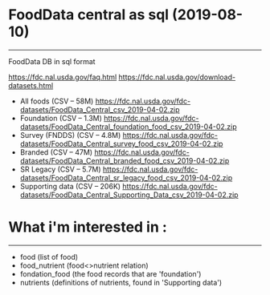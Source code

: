 # FoodData central as sql (2019-08-10)
--------

FoodData DB in sql format

https://fdc.nal.usda.gov/faq.html
https://fdc.nal.usda.gov/download-datasets.html

 - All foods (CSV – 58M) https://fdc.nal.usda.gov/fdc-datasets/FoodData_Central_csv_2019-04-02.zip
 - Foundation (CSV – 1.3M) https://fdc.nal.usda.gov/fdc-datasets/FoodData_Central_foundation_food_csv_2019-04-02.zip
 - Survey (FNDDS) (CSV – 4.8M) https://fdc.nal.usda.gov/fdc-datasets/FoodData_Central_survey_food_csv_2019-04-02.zip
 - Branded (CSV – 47M) https://fdc.nal.usda.gov/fdc-datasets/FoodData_Central_branded_food_csv_2019-04-02.zip
 - SR Legacy (CSV – 5.7M) https://fdc.nal.usda.gov/fdc-datasets/FoodData_Central_sr_legacy_food_csv_2019-04-02.zip
 - Supporting data (CSV – 206K) https://fdc.nal.usda.gov/fdc-datasets/FoodData_Central_Supporting_Data_csv_2019-04-02.zip

# What i'm interested in :
----------------------------
 - food (list of food)
 - food_nutrient (food<>nutrient relation)
 - fondation_food (the food records that are 'foundation')
 - nutrients (definitions of nutrients, found in 'Supporting data')


